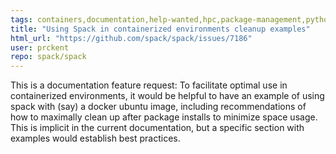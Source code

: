 ```yaml
---
tags: containers,documentation,help-wanted,hpc,package-management,python,up-for-grabs
title: "Using Spack in containerized environments cleanup examples"
html_url: "https://github.com/spack/spack/issues/7186"
user: prckent
repo: spack/spack
---
```


This is a documentation feature request: To facilitate optimal use in containerized environments, it would be helpful to have an example of using spack with (say) a docker ubuntu image, including recommendations of how to maximally clean up after package installs to minimize space usage. This is implicit in the current documentation, but a specific section with examples would establish best practices.
